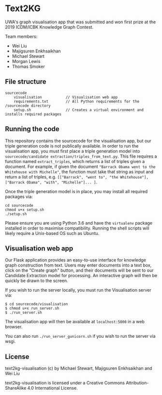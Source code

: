 # Text2KG

UWA's graph visualisation app that was submitted and won first prize at the 2019 ICDM/ICBK Knowledge Graph Contest.

Team members:

- Wei Liu
- Majigsuren Enkhsaikhan
- Michael Stewart
- Morgan Lewis
- Thomas Smoker

## File structure
    
    sourcecode
        visualisation           // Visualisation web app
        requirements.txt        // All Python requirements for the /sourcecode directory
        setup.sh                // Creates a virtual environment and installs required packages
       

## Running the code

This repository contains the sourcecode for the visualisation app, but our triple generation code is not publically available. In order to run the visualisation app, you must first place a triple generation model into `sourcecode/candidate extraction/triples_from_text.py`. This file requires a function named `extract_triples`, which returns a list of triples given a document. For example, if given the document `"Barrack Obama went to the Whitehouse with Michelle"`, the function must take that string as input and return a list of triples, e.g. `[["Barrack", "went to", "the Whitehouse"], ["Barrack Obama", "with", "Michelle"]... ]`.

Once the triple generation model is in place, you may install all required packages via:

    cd sourcecode
    chmod u+x setup.sh
    ./setup.sh

Please ensure you are using Python 3.6 and have the `virtualenv` package installed in order to maximise compatibility. Running the shell scripts will likely require a Unix-based OS such as Ubuntu.

## Visualisation web app

Our Flask application provides an easy-to-use interface for knowledge graph construction from text. Users may enter documents into a text box, click on the "Create graph" button, and their documents will be sent to our Candidate Extraction model for processing. An interactive graph will then be quickly be drawn to the screen.

If you wish to run the server locally, you must run the Visualisation server via:

    $ cd sourcecode/visualisation
    $ chmod u+x run_server.sh
    $ ./run_server.sh

The visualisation app will then be available at `localhost:5000` in a web browser.

You can also run `./run_server_gunicorn.sh` if you wish to run the server via wsgi.


## License

text2kg-visualisation (c) by Michael Stewart, Majigsuren Enkhsaikhan and Wei Liu

text2kg-visualisation is licensed under a Creative Commons Attribution-ShareAlike 4.0 International License.
